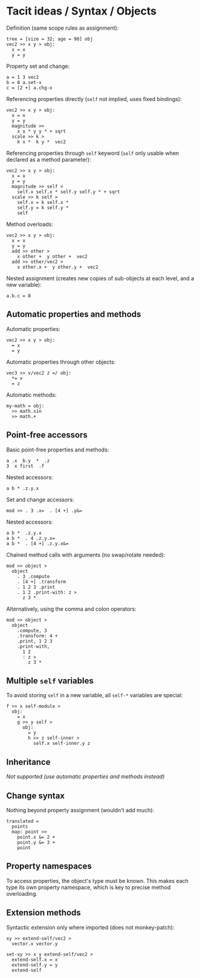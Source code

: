 # Tacit ideas / Syntax / Objects

Definition (same scope rules as assignment):
```
tree = [size = 32; age = 90] obj
vec2 >> x y > obj:
  x = x
  y = y
```

Property set and change:
```
a = 1 3 vec2
b = 8 a.set-x
c = [2 +] a.chg-x
```

Referencing properties directly (`self` not implied, uses fixed bindings):
```
vec2 >> x y > obj:
  x = x
  y = y
  magnitude >>
    x x * y y * + sqrt
  scale >> k >
    k x *  k y *  vec2
```

Referencing properties through `self` keyword (`self` only usable when declared as a method parameter):
```
vec2 >> x y > obj:
  x = x
  y = y
  magnitude >> self >
    self.x self.x * self.y self.y * + sqrt
  scale >> k self >
    self.x = k self.x *
    self.y = k self.y *
    self
```

Method overloads:
```
vec2 >> x y > obj:
  x = x
  y = y
  add >> other >
    x other +  y other +  vec2
  add >> other/vec2 >
    x other.x +  y other.y +  vec2
```

Nested assignment (creates new copies of sub-objects at each level, and a new variable):
```
a.b.c = 8
```

## Automatic properties and methods

Automatic properties:
```
vec2 >> x y > obj:
  = x
  = y
```

Automatic properties through other objects:
```
vec3 >> v/vec2 z =/ obj:
  *= v
  = z
```

Automatic methods:
```
my-math = obj:
  >> math.sin
  >> math.+
```

## Point-free accessors

Basic point-free properties and methods:
```
a .x  b.y  *  .z
3  x first  .f
```

Nested accessors:
```
a b * .z.y.x
```

Set and change accessors:
```
mod >> . 3 .x=  . [4 +] .y&=
```

Nested accessors:
```
a b *  .z.y.x
a b *  . 4 .z.y.x=
a b *  . [4 +] .z.y.x&=
```

Chained method calls with arguments (no swap/rotate needed):
```
mod >> object >
  object
    . 3 .compute
    . [4 +] .transform
    . 1 2 3 .print
    . 1 2 .print-with: z >
      z 3 *
```

Alternatively, using the comma and colon operators:
```
mod >> object >
  object
    .compute, 3
    .transform: 4 +
    .print, 1 2 3
    .print-with,
      1 2
      : z >
        z 3 *
```

## Multiple `self` variables

To avoid storing `self` in a new variable, all `self-*` variables are special:

```
f >> x self-module >
  obj:
    = x
    g >> y self >
      obj:
        = y
        h >> z self-inner >
          self.x self-inner.y z
```

## Inheritance

_Not supported (use automatic properties and methods instead)_

## Change syntax

Nothing beyond property assignment (wouldn't add much):

```
translated =
  points
  map: point >>
    point.x &= 2 +
    point.y &= 3 +
    point
```

## Property namespaces

To access properties, the object's type must be known. This makes each type its own property namespace, which is key to precise method overloading.

## Extension methods

Syntactic extension only where imported (does not monkey-patch):

```
xy >> extend-self/vec2 >
  vector.x vector.y

set-xy >> x y extend-self/vec2 >
  extend-self.x = x
  extend-self.y = y
  extend-self
```
